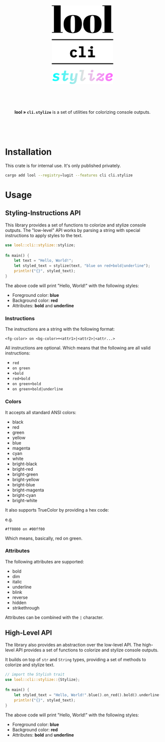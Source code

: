<p align="center"><img src="../../../.github/img/logo-cli-colors.svg" height="256"></p>

<br>
<br>
<br>

<p align="center"><b>lool » <code>cli.stylize</code></b> is a set of utilities for colorizing console outputs.
</p>

<br>
<br>
<br>

# Installation

This crate is for internal use. It's only published privately. 

```bash
cargo add lool --registry=lugit --features cli cli.stylize
```

# Usage

## Styling-Instructions API

This library provides a set of functions to colorize and stylize console outputs. The "low-level" API works by parsing a string with special instructions to apply styles to the text.

```rs
use lool::cli::stylize::stylize;

fn main() {
    let text = "Hello, World!";
    let styled_text = stylize(text, "blue on red+bold|underline");
    println!("{}", styled_text);
}
```

The above code will print "Hello, World!" with the following styles:

- Foreground color: **blue**
- Background color: **red**
- Attributes: **bold** and **underline**

### Instructions

The instructions are a string with the following format:

```plaintext
<fg-color> on <bg-color>+<attr1>|<attr2>|<attr...>
```

All instructions are optional. Which means that the following are all valid instructions:

- `red`
- `on green`
- `+bold`
- `red+bold`
- `on green+bold`
- `on green+bold|underline`

### Colors
It accepts all standard ANSI colors:

- black
- red
- green
- yellow
- blue
- magenta
- cyan
- white
- bright-black
- bright-red
- bright-green
- bright-yellow
- bright-blue
- bright-magenta
- bright-cyan
- bright-white

It also supports TrueColor by providing a hex code:

e.g.

```plaintext
#ff0000 on #00ff00
```

Which means, basically, red on green.

### Attributes

The following attributes are supported:

- bold
- dim
- italic
- underline
- blink
- reverse
- hidden
- strikethrough

Attributes can be combined with the `|` character.

## High-Level API

The library also provides an abstraction over the low-level API. The high-level API provides a set of functions to colorize and stylize console outputs.

It builds on top of `str` and `String` types, providing a set of methods to colorize and stylize text.

```rs
// import the Stylish trait
use lool::cli::stylize::{Stylize};

fn main() {
    let styled_text = "Hello, World!".blue().on_red().bold().underline();
    println!("{}", styled_text);
}

```

The above code will print "Hello, World!" with the following styles:

- Foreground color: **blue**
- Background color: **red**
- Attributes: **bold** and **underline**